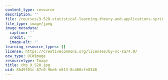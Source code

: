 ```yaml
---
content_type: resource
description: ''
file: /courses/9-520-statistical-learning-theory-and-applications-spring-2006/8b49f01c87c09be6e6138c466cfe8348_chp_9_520.jpg
file_type: image/jpeg
image_metadata:
  caption: ''
  credit: ''
  image-alt: ''
learning_resource_types: []
license: https://creativecommons.org/licenses/by-nc-sa/4.0/
ocw_type: OCWImage
resourcetype: Image
title: chp_9_520.jpg
uid: 8b49f01c-87c0-9be6-e613-8c466cfe8348
---
```

